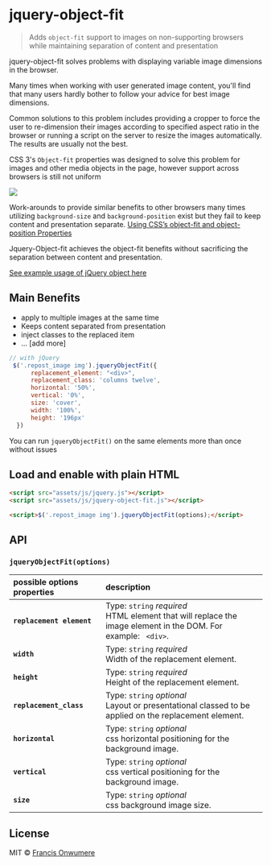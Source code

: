 # jquery-object-fit

> Adds `object-fit` support to images on non-supporting browsers while maintaining separation of content and presentation


jquery-object-fit solves problems with displaying variable image dimensions in the browser.

Many times when working with user generated image content, you'll find that many users hardly bother to follow your advice for best image dimensions.

Common solutions to this problem includes providing a cropper to force the user to re-dimension their images according to specified aspect ratio in the browser or running a script on the server to resize the images automatically. The results are usually not the best.

CSS 3's `Object-fit` properties was designed to solve this problem for images and other media objects in the page, however support across browsers is still not uniform

![](http://9bd75401e89e36cf5da0-52a755e0ff70c6a119cad974604352c2.r38.cf2.rackcdn.com/github_pages/object-fit-caniuse.png)

Work-arounds to provide similar benefits to other browsers many times utilizing `background-size` and `background-position` exist but they fail to keep content and presentation separate.
[Using CSS’s object-fit and object-position Properties](https://www.sitepoint.com/using-css-object-fit-object-position-properties/)

Jquery-Object-fit achieves the object-fit benefits without sacrificing the separation between content and presentation.

[See example usage of jQuery object here](http://mobnia.github.io/jquery-object-fit/)

## Main Benefits
- apply to multiple images at the same time
- Keeps content separated from presentation
- inject classes to the replaced item
- ... [add more]



```js
// with jQuery
 $('.repost_image img').jqueryObjectFit({
      replacement_element: "<div>",
      replacement_class: 'columns twelve',
      horizontal: '50%',
      vertical: '0%',
      size: 'cover',
      width: '100%',
      height: '196px'
  })
```

You can run `jqueryObjectFit()` on the same elements more than once without issues 

## Load and enable with plain HTML

```html
<script src="assets/js/jquery.js"></script>
<script src="assets/js/jquery-object-fit.js"></script>

<script>$('.repost_image img').jqueryObjectFit(options);</script>
```

## API

### `jqueryObjectFit(options)`

possible options properties                         | description
:---                              | :---
**`replacement element`**                      | Type: `string` *required* <br> HTML element that will replace the image element in the DOM. For example: ` <div>`.
**`width`**                      | Type: `string` *required* <br> Width of the replacement element.
**`height`**                      | Type: `string` *required* <br> Height of the replacement element.
**`replacement_class`**                        | Type: `string` *optional* <br> Layout or presentational classed to be applied on the replacement element.
**`horizontal`**                        | Type: `string` *optional* <br> css horizontal positioning for the background image.
**`vertical`**                        | Type: `string` *optional* <br> css vertical positioning for the background image.
**`size`**                        | Type: `string` *optional* <br> css background image size.

## License

MIT © [Francis Onwumere](http://twitter.com/digitalcraft)

